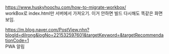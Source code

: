 https://www.huskyhoochu.com/how-to-migrate-workbox/  
workBox로 index.html만 서버에서 가져오기. 이거 안하면 빌드 다시해도 똑같은 화면 보임.

https://m.blog.naver.com/PostView.nhn?blogId=dilrong&logNo=221532597601&targetKeyword=&targetRecommendationCode=1  
PWA 알림 

